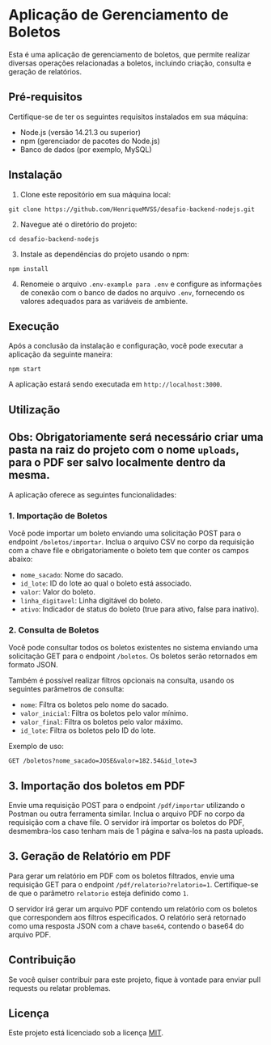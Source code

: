 # Aplicação de Gerenciamento de Boletos

Esta é uma aplicação de gerenciamento de boletos, que permite realizar diversas operações relacionadas a boletos, incluindo criação, consulta e geração de relatórios.

## Pré-requisitos

Certifique-se de ter os seguintes requisitos instalados em sua máquina:

- Node.js (versão 14.21.3 ou superior)
- npm (gerenciador de pacotes do Node.js)
- Banco de dados (por exemplo, MySQL)

## Instalação

1. Clone este repositório em sua máquina local:

```
git clone https://github.com/HenriqueMVSS/desafio-backend-nodejs.git
```

2. Navegue até o diretório do projeto:

```
cd desafio-backend-nodejs
```

3. Instale as dependências do projeto usando o npm:

```
npm install
```

4. Renomeie o arquivo `.env-example para .env` e configure as informações de conexão com o banco de dados no arquivo `.env`, fornecendo os valores adequados para as variáveis de ambiente.

## Execução

Após a conclusão da instalação e configuração, você pode executar a aplicação da seguinte maneira:

```
npm start
```

A aplicação estará sendo executada em `http://localhost:3000`.

## Utilização

## Obs: Obrigatoriamente será necessário criar uma pasta na raiz do projeto com o nome `uploads`, para o PDF ser salvo localmente dentro da mesma.

A aplicação oferece as seguintes funcionalidades:

### 1. Importação de Boletos

Você pode importar um boleto enviando uma solicitação POST para o endpoint `/boletos/importar`. Inclua o arquivo CSV no corpo da requisição com a chave file e obrigatoriamente o boleto tem que conter os campos abaixo:

- `nome_sacado`: Nome do sacado.
- `id_lote`: ID do lote ao qual o boleto está associado.
- `valor`: Valor do boleto.
- `linha_digitavel`: Linha digitável do boleto.
- `ativo`: Indicador de status do boleto (true para ativo, false para inativo).

### 2. Consulta de Boletos

Você pode consultar todos os boletos existentes no sistema enviando uma solicitação GET para o endpoint `/boletos`. Os boletos serão retornados em formato JSON.

Também é possível realizar filtros opcionais na consulta, usando os seguintes parâmetros de consulta:

- `nome`: Filtra os boletos pelo nome do sacado.
- `valor_inicial`: Filtra os boletos pelo valor mínimo.
- `valor_final`: Filtra os boletos pelo valor máximo.
- `id_lote`: Filtra os boletos pelo ID do lote.

Exemplo de uso:

```
GET /boletos?nome_sacado=JOSE&valor=182.54&id_lote=3
```

## 3. Importação dos boletos em PDF

Envie uma requisição POST para o endpoint `/pdf/importar` utilizando o Postman ou outra ferramenta similar. Inclua o arquivo PDF no corpo da requisição com a chave file. O servidor irá importar os boletos do PDF, desmembra-los caso tenham mais de 1 página e salva-los na pasta uploads.

## 3. Geração de Relatório em PDF

Para gerar um relatório em PDF com os boletos filtrados, envie uma requisição GET para o endpoint `/pdf/relatorio?relatorio=1`. Certifique-se de que o parâmetro `relatorio` esteja definido como `1`.

O servidor irá gerar um arquivo PDF contendo um relatório com os boletos que correspondem aos filtros especificados. O relatório será retornado como uma resposta JSON com a chave `base64`, contendo o base64 do arquivo PDF.

## Contribuição

Se você quiser contribuir para este projeto, fique à vontade para enviar pull requests ou relatar problemas.

## Licença

Este projeto está licenciado sob a licença [MIT](https://opensource.org/licenses/MIT).

